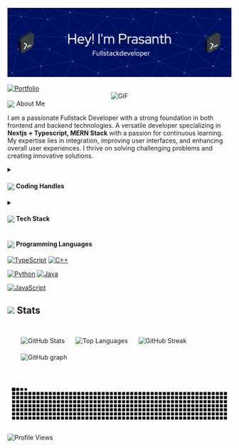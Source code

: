 
![Header](./icons/github-header-image.png)

  <a class="display:flex;align-items:center;justify-content:center;" href="https://[your-portfolio-link]">
    <img src="https://img.shields.io/badge/Portfolio-543DE0?style=for-the-badge&logo=About.me&logoColor=white" alt="Portfolio" style="height:22px;">
  </a>
<div align="center">
 <img alt="GIF" src="https://media4.giphy.com/media/11KzOet1ElBDz2/giphy.gif?cid=6c09b952ufa3xxbbm0mpuadm2zaik3wjp4m9luz2ly0lyz8d&ep=v1_internal_gif_by_id&rid=giphy.gif&ct=g" />
</div>
 <img align ='center' src="https://i.giphy.com/media/v1.Y2lkPTc5MGI3NjExdjh2dDM4bDhyYzM5NmppaHJ6dG56Mmh3bTkyanFkdWRvZ3R1cGoycSZlcD12MV9pbnRlcm5hbF9naWZfYnlfaWQmY3Q9ZQ/LOnt6uqjD9OexmQJRB/giphy.gif" width="37" /> About Me

I am a passionate Fullstack Developer with a strong foundation in both frontend and backend technologies. A versatile developer specializing in **Nextjs + Typescript, MERN Stack** with a passion for continuous learning. My expertise lies in integration, improving user interfaces, and enhancing overall user experiences. I thrive on solving challenging problems and creating innovative solutions.





<details>
  <summary><h4> <img align="center" src="https://user-images.githubusercontent.com/74038190/216122041-518ac897-8d92-4c6b-9b3f-ca01dcaf38ee.png" width="29"/> Coding Handles</h4></summary>

  [![LeetCode](https://img.shields.io/badge/LeetCode-000000?style=for-the-badge&logo=LeetCode&logoColor=#d16c06)](https://www.leetcode.com/prasanthtech12)

</details>

<details>
  <summary><h4> <img align="center" src="https://github.com/0xprasanth/0xprasanth/blob/main/icons/techstack.gif" width="29"/> Tech Stack</h4></summary>

[![Firefox](https://img.shields.io/badge/Firefox-FF7139?style=for-the-badge&logo=Firefox&logoColor=white)](https://img.shields.io/badge/Firefox-FF7139?style=for-the-badge&logo=Firefox&logoColor=white)
[![MongoDB](https://img.shields.io/badge/MongoDB-%234ea94b.svg?style=for-the-badge&logo=mongodb&logoColor=white)](https://img.shields.io/badge/MongoDB-%234ea94b.svg?style=for-the-badge&logo=mongodb&logoColor=white)
[![Postgres](https://img.shields.io/badge/postgres-%23316192.svg?style=for-the-badge&logo=postgresql&logoColor=white)](https://img.shields.io/badge/postgres-%23316192.svg?style=for-the-badge&logo=postgresql&logoColor=white)
[![Next JS](https://img.shields.io/badge/Next-black?style=for-the-badge&logo=next.js&logoColor=white)](https://img.shields.io/badge/Next-black?style=for-the-badge&logo=next.js&logoColor=white)
[![Node.js](https://img.shields.io/badge/node.js-6DA55F?style=for-the-badge&logo=node.js&logoColor=white)](https://img.shields.io/badge/node.js-6DA55F?style=for-the-badge&logo=node.js&logoColor=white)
[![React](https://img.shields.io/badge/react-%2320232a.svg?style=for-the-badge&logo=react&logoColor=%2361DAFB)](https://img.shields.io/badge/react-%2320232a.svg?style=for-the-badge&logo=react&logoColor=%2361DAFB)
[![Spring](https://img.shields.io/badge/spring-%236DB33F.svg?style=for-the-badge&logo=spring&logoColor=white)](https://img.shields.io/badge/spring-%236DB33F.svg?style=for-the-badge&logo=spring&logoColor=white)
[![Yarn](https://img.shields.io/badge/yarn-%232C8EBB.svg?style=for-the-badge&logo=yarn&logoColor=white)](https://img.shields.io/badge/yarn-%232C8EBB.svg?style=for-the-badge&logo=yarn&logoColor=white)
[![Visual Studio Code](https://img.shields.io/badge/Visual%20Studio%20Code-0078d7.svg?style=for-the-badge&logo=visual-studio-code&logoColor=white)](https://img.shields.io/badge/Visual%20Studio%20Code-0078d7.svg?style=for-the-badge&logo=visual-studio-code&logoColor=white)
[![Vim](https://img.shields.io/badge/VIM-%2311AB00.svg?style=for-the-badge&logo=vim&logoColor=white)](https://img.shields.io/badge/VIM-%2311AB00.svg?style=for-the-badge&logo=vim&logoColor=white)
</details>

<summary>
  <h4> <img align="center" src="https://github.com/0xprasanth/0xprasanth/blob/main/icons/techstack.gif" width="29"/> Programming Languages</h4>
  </summary>

[![TypeScript](https://img.shields.io/badge/typescript-%23007ACC.svg?style=for-the-badge&logo=typescript&logoColor=white)](https://img.shields.io/badge/typescript-%23007ACC.svg?style=for-the-badge&logo=typescript&logoColor=white)
[![C++](https://img.shields.io/badge/c++-%2300599C.svg?style=for-the-badge&logo=c%2B%2B&logoColor=white)](https://img.shields.io/badge/c++-%2300599C.svg?style=for-the-badge&logo=c%2B%2B&logoColor=white)

[![Python](https://img.shields.io/badge/python-3670A0?style=for-the-badge&logo=python&logoColor=ffdd54)](https://img.shields.io/badge/python-3670A0?style=for-the-badge&logo=python&logoColor=ffdd54)
[![Java](https://img.shields.io/badge/java-%23ED8B00.svg?style=for-the-badge&logo=openjdk&logoColor=white)](https://img.shields.io/badge/java-%23ED8B00.svg?style=for-the-badge&logo=openjdk&logoColor=white)

[![JavaScript](https://img.shields.io/badge/javascript-%23323330.svg?style=for-the-badge&logo=javascript&logoColor=%23F7DF1E)](https://img.shields.io/badge/javascript-%23323330.svg?style=for-the-badge&logo=javascript&logoColor=%23F7DF1E)



<summary>
  <h2 >
    <img src="https://github.com/0xprasanth/0xprasanth/blob/main/icons/stats.gif" width="32" /> Stats
  </h2>
</summary>

<div align="left" style="padding:20px; margin-bottom:20px;">
  <!-- GitHub Stats -->
  <img src="https://github-readme-stats.vercel.app/api?username=0xprasanth&theme=tokyonight&hide_border=false&include_all_commits=true&count_private=false&layout=compact" alt="GitHub Stats" style="padding:10px;" />

  <!-- Top Languages -->
  <img src="https://github-readme-stats.vercel.app/api/top-langs/?username=0xprasanth&theme=tokyonight&hide_border=false&include_all_commits=true&count_private=false&layout=compact" alt="Top Languages" style="padding:10px;" />

  <!-- GitHub Streak -->
  <img src="https://github-readme-streak-stats.herokuapp.com/?user=0xprasanth&theme=tokyonight&hide_border=false" alt="GitHub Streak" style="padding:10px;" />
  <!-- GitHub graph -->
  <img src="https://github-readme-activity-graph.vercel.app/graph?username=0xprasanth&theme=tokyo-night" alt="GitHub graph" style="padding:10px;" />
</div>

<picture>
  <source media="(prefers-color-scheme: dark)" srcset="https://raw.githubusercontent.com/0xprasanth/0xprasanth/refs/heads/output/github-contribution-grid-snake-dark.svg">
  <source media="(prefers-color-scheme: light)" srcset="https://raw.githubusercontent.com/0xprasanth/0xprasanth/refs/heads/output/github-contribution-grid-snake.svg">
  <img alt="github contribution grid snake animation" src="https://raw.githubusercontent.com/0xprasanth/0xprasanth/refs/heads/output/github-contribution-grid-snake.svg">
</picture>

  <img src="https://komarev.com/ghpvc/?username=0xprasanth&color=dc143c&style=for-the-badge" alt="Profile Views" style="height:21px;">

